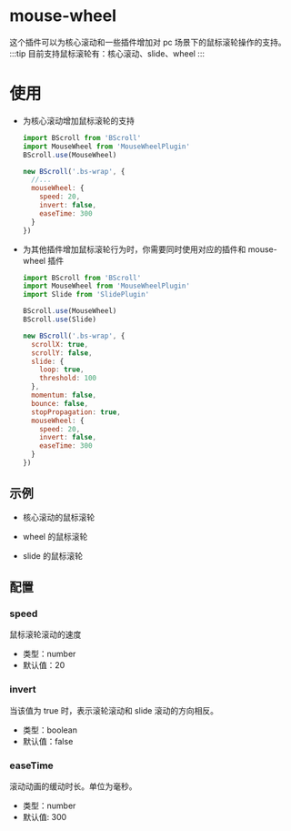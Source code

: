 # mouse-wheel
这个插件可以为核心滚动和一些插件增加对 pc 场景下的鼠标滚轮操作的支持。
:::tip
目前支持鼠标滚轮有：核心滚动、slide、wheel
:::

# 使用

- 为核心滚动增加鼠标滚轮的支持

  ```js
  import BScroll from 'BScroll'
  import MouseWheel from 'MouseWheelPlugin'
  BScroll.use(MouseWheel)

  new BScroll('.bs-wrap', {
    //...
    mouseWheel: {
      speed: 20,
      invert: false,
      easeTime: 300
    }
  })
  ```

- 为其他插件增加鼠标滚轮行为时，你需要同时使用对应的插件和 mouse-wheel 插件

  ```js
  import BScroll from 'BScroll'
  import MouseWheel from 'MouseWheelPlugin'
  import Slide from 'SlidePlugin'

  BScroll.use(MouseWheel)
  BScroll.use(Slide)

  new BScroll('.bs-wrap', {
    scrollX: true,
    scrollY: false,
    slide: {
      loop: true,
      threshold: 100
    },
    momentum: false,
    bounce: false,
    stopPropagation: true,
    mouseWheel: {
      speed: 20,
      invert: false,
      easeTime: 300
    }
  })
  ```

## 示例

- 核心滚动的鼠标滚轮
  <demo :hide-qrcode="true">
    <template slot="code-template">
      <<< @/example/vue/demo/core/mouse-wheel.vue?template
    </template>
    <template slot="code-script">
      <<< @/example/vue/demo/core/mouse-wheel.vue?script
    </template>
    <template slot="code-style">
      <<< @/example/vue/demo/core/mouse-wheel.vue?style
    </template>
    <core-mouse-wheel slot="demo"></core-mouse-wheel>
  </demo>

- wheel 的鼠标滚轮

- slide 的鼠标滚轮
  <demo :hide-qrcode="true">
    <template slot="code-template">
      <<< @/example/vue/demo/slide/pc.vue?template
    </template>
    <template slot="code-script">
      <<< @/example/vue/demo/slide/pc.vue?script
    </template>
    <template slot="code-style">
      <<< @/example/vue/demo/slide/pc.vue?style
    </template>
    <slide-pc slot="demo"></slide-pc>
  </demo>

## 配置

### speed
鼠标滚轮滚动的速度
- 类型：number
- 默认值：20

### invert
当该值为 true 时，表示滚轮滚动和 slide 滚动的方向相反。
- 类型：boolean
- 默认值：false

### easeTime
滚动动画的缓动时长。单位为毫秒。
- 类型：number
- 默认值: 300